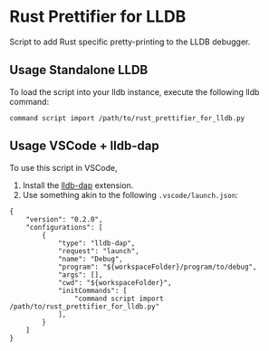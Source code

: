 # Rust Prettifier for LLDB

Script to add Rust specific pretty-printing to the LLDB debugger.

## Usage Standalone LLDB

To load the script into your lldb instance, execute the following lldb command:

```
command script import /path/to/rust_prettifier_for_lldb.py
```

## Usage VSCode + lldb-dap

To use this script in VSCode,

1. Install the [lldb-dap](https://marketplace.visualstudio.com/items?itemName=llvm-vs-code-extensions.lldb-dap) extension.
2. Use something akin to the following `.vscode/launch.json`:

```
{
    "version": "0.2.0",
    "configurations": [
        {
            "type": "lldb-dap",
            "request": "launch",
            "name": "Debug",
            "program": "${workspaceFolder}/program/to/debug",
            "args": [],
            "cwd": "${workspaceFolder}",
            "initCommands": [
                "command script import /path/to/rust_prettifier_for_lldb.py"
            ],
        }
    ]
}
```
